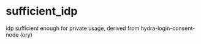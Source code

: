 # sufficient_idp
idp sufficient enough for private usage, derived from hydra-login-consent-node (ory)
